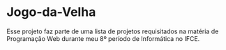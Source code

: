 # Jogo-da-Velha
Esse projeto faz parte de uma lista de projetos requisitados na matéria de Programação Web durante meu 8º período de Informática no IFCE.
